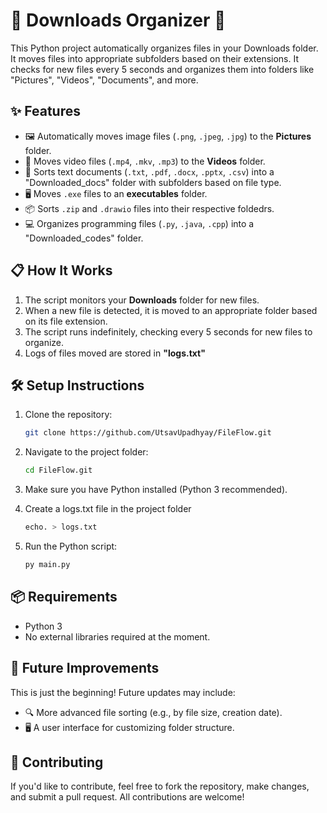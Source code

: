 # 📂 Downloads Organizer 🚀

This Python project automatically organizes files in your Downloads folder. It moves files into appropriate subfolders based on their extensions. It checks for new files every 5 seconds and organizes them into folders like "Pictures", "Videos", "Documents", and more.

## ✨ Features

- 🖼️ Automatically moves image files (`.png`, `.jpeg`, `.jpg`) to the **Pictures** folder.
- 🎥 Moves video files (`.mp4`, `.mkv`, `.mp3`) to the **Videos** folder.
- 📄 Sorts text documents (`.txt`, `.pdf`, `.docx`, `.pptx`, `.csv`) into a "Downloaded_docs" folder with subfolders based on file type.
- 🖥️ Moves `.exe` files to an **executables** folder.
- 📦 Sorts `.zip` and `.drawio` files into their respective foldedrs.
- 💻 Organizes programming files (`.py`, `.java`, `.cpp`) into a "Downloaded_codes" folder.

## 📋 How It Works

1. The script monitors your **Downloads** folder for new files.
2. When a new file is detected, it is moved to an appropriate folder based on its file extension.
3. The script runs indefinitely, checking every 5 seconds for new files to organize.
4. Logs of files moved are stored in **"logs.txt"**

## 🛠️ Setup Instructions

1. Clone the repository:
    ```bash
    git clone https://github.com/UtsavUpadhyay/FileFlow.git
    ```

2. Navigate to the project folder:
    ```bash
    cd FileFlow.git
    ```

3. Make sure you have Python installed (Python 3 recommended).

4. Create a logs.txt file in the project folder
    ```bash
    echo. > logs.txt
    ```

5. Run the Python script:
    ```bash
    py main.py
    ```

## 📦 Requirements

- Python 3
- No external libraries required at the moment.

## 🚀 Future Improvements

This is just the beginning! Future updates may include:
- 🔍 More advanced file sorting (e.g., by file size, creation date).
- 🖥️ A user interface for customizing folder structure.

## 🤝 Contributing

If you'd like to contribute, feel free to fork the repository, make changes, and submit a pull request. All contributions are welcome!


